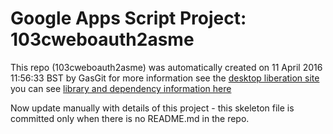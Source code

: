 # Google Apps Script Project: 103cweboauth2asme
This repo (103cweboauth2asme) was automatically created on 11 April 2016 11:56:33 BST by GasGit
for more information see the [desktop liberation site](http://ramblings.mcpher.com/Home/excelquirks/drivesdk/gettinggithubready "desktop liberation")
you can see [library and dependency information here](dependencies.md)

Now update manually with details of this project - this skeleton file is committed only when there is no README.md in the repo.
